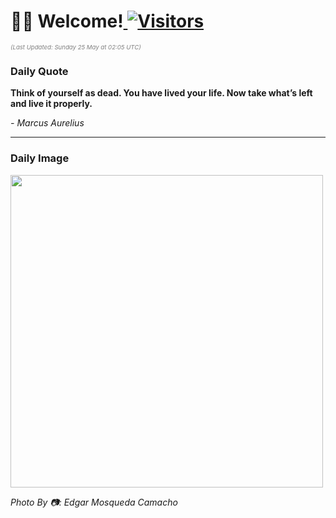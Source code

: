 <h1>👋🏽 Welcome!<a href="https://github.com/OmitNomis/"> <img src="https://visitor-badge.laobi.icu/badge?page_id=OmitNomis" alt="Visitors"></a></h1>

<i><p style="font-size: 0.6rem; color:gray">(Last Updated: Sunday 25 May at 02:05 UTC)</p></i>

<h3> Daily Quote </h3>
<b><p>Think of yourself as dead. You have lived your life. Now take what’s left and live it properly.</p></b>
<i><caption style="font-size: 0.8rem; color:gray;">- Marcus Aurelius</caption></i>


<hr>

<h3>Daily Image</h3>
<a href="https://images.pexels.com/photos/32204740/pexels-photo-32204740.jpeg" target="_blank"><img style="height:500px;" src="https://images.pexels.com/photos/32204740/pexels-photo-32204740.jpeg"/></a>

<i><caption style="font-size: 0.8rem; color:gray;"> Photo By 📷: Edgar Mosqueda Camacho</caption></i>

